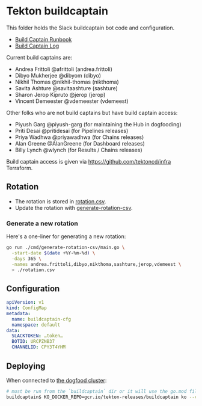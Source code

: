 # Tekton buildcaptain

This folder holds the Slack buildcaptain bot code and configuration.

* [Build Captain Runbook](https://docs.google.com/document/d/1QJV0z2bMXdz_BZOkBwfxIP1BiktUb8c1lcifwqxF5wg/edit)
* [Build Captain Log](https://docs.google.com/document/d/1kUzH8SV4coOabXLntPA1QI01lbad3Y1wP5BVyh4qzmk/edit#)

Current build captains are:
- Andrea Frittoli @afrittoli (andrea.frittoli)
- Dibyo Mukherjee @dibyom (dibyo)
- Nikhil Thomas @nikhil-thomas (nikthoma)
- Savita Ashture @savitaashture (sashture)
- Sharon Jerop Kipruto @jerop (jerop)
- Vincent Demeester @vdemeester (vdemeest)

Other folks who are not build captains but have build captain access:
- Piyush Garg @piyush-garg (for maintaining the Hub in dogfooding)
- Priti Desai @pritidesai (for Pipelines releases)
- Priya Wadhwa @priyawadhwa (for Chains releases)
- Alan Greene @AlanGreene (for Dashboard releases)
- Billy Lynch @wlynch (for Results / Chains releases)

Build captain access is given via https://github.com/tektoncd/infra Terraform.

## Rotation

* The rotation is stored in [rotation.csv](rotation.csv).
* Update the rotation with [generate-rotation-csv](cmd/generate-rotation-csv).

### Generate a new rotation

Here's a one-liner for generating a new rotation:

```bash
go run ./cmd/generate-rotation-csv/main.go \
  -start-date $(date +%Y-%m-%d) \
  -days 365 \
  -names andrea.frittoli,dibyo,nikthoma,sashture,jerop,vdemeest \
  > ./rotation.csv
```

## Configuration

```yaml
apiVersion: v1
kind: ConfigMap
metadata:
  name: buildcaptain-cfg
  namespace: default
data:
  SLACKTOKEN: …token…
  BOTID: URCPZNB37
  CHANNELID: CPY3T4YHM
```

## Deploying

When connected to [the dogfood cluster](https://github.com/tektoncd/plumbing/blob/main/README.md#gcp-projects):

```bash
# must be run from the `buildcaptain` dir or it will use the go.mod file one level up
buildcaptain$ KO_DOCKER_REPO=gcr.io/tekton-releases/buildcaptain ko --context dogfood apply -f config/deployment.yaml
```
